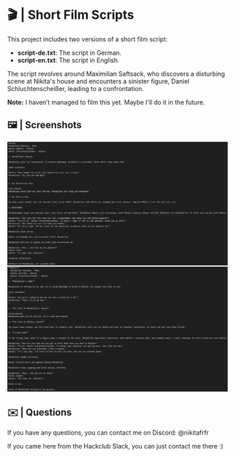 # 🎬 | Short Film Scripts

This project includes two versions of a short film script:

- **script-de.txt**: The script in German.
- **script-en.txt**: The script in English.

The script revolves around Maximilian Saftsack, who discovers a disturbing scene at Nikita's house and encounters a sinister figure, Daniel Schluchtenscheißer, leading to a confrontation.

**Note:** I haven’t managed to film this yet. Maybe I'll do it in the future.

## 🖼️ | Screenshots

![Screenshot](script-de.png)
![Screenshot](script-en.png)

## ✉️ | Questions

If you have any questions, you can contact me on Discord: @nikitafrfr

If you came here from the Hackclub Slack, you can just contact me there :)
